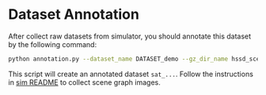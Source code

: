 # Dataset Annotation

After collect raw datasets from simulator, you should annotate this dataset by the following command:

```bash
python annotation.py --dataset_name DATASET_demo --gz_dir_name hssd_scene_ycb_trainset
```

This script will create an annotated dataset `sat_...`. Follow the instructions in [sim README](../sim/README.md) to collect scene graph images.
